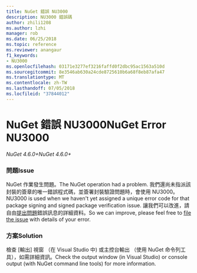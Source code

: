 ```yaml
---
title: NuGet 錯誤 NU3000
description: NU3000 錯誤碼
author: zhili1208
ms.author: lzhi
manager: rob
ms.date: 06/25/2018
ms.topic: reference
ms.reviewer: anangaur
f1_keywords:
- NU3000
ms.openlocfilehash: 03171e3277ef3216faffd0f2dbc95ac1563a510d
ms.sourcegitcommit: 8e3546ab630a24cde8725610b6a68f8eb87afa47
ms.translationtype: MT
ms.contentlocale: zh-TW
ms.lasthandoff: 07/05/2018
ms.locfileid: "37844012"
---
```

# <a name="nuget-error-nu3000"></a><span data-ttu-id="34b66-103">NuGet 錯誤 NU3000</span><span class="sxs-lookup"><span data-stu-id="34b66-103">NuGet Error NU3000</span></span>

<span data-ttu-id="34b66-104">*NuGet 4.6.0+*</span><span class="sxs-lookup"><span data-stu-id="34b66-104">*NuGet 4.6.0+*</span></span>

### <a name="issue"></a><span data-ttu-id="34b66-105">問題</span><span class="sxs-lookup"><span data-stu-id="34b66-105">Issue</span></span>
<span data-ttu-id="34b66-106">NuGet 作業發生問題。</span><span class="sxs-lookup"><span data-stu-id="34b66-106">The NuGet operation had a problem.</span></span> <span data-ttu-id="34b66-107">我們還尚未指派該封裝的簽章的唯一錯誤程式碼，並簽署封裝驗證問題時，會使用 NU3000。</span><span class="sxs-lookup"><span data-stu-id="34b66-107">NU3000 is used when we haven't yet assigned a unique error code for that package signing and signed package verification issue.</span></span> <span data-ttu-id="34b66-108">讓我們可以改進，請自由[提出問題](https://github.com/nuget/home/issues)錯誤訊息的詳細資料。</span><span class="sxs-lookup"><span data-stu-id="34b66-108">So we can improve, please feel free to [file the issue](https://github.com/nuget/home/issues) with details of your error.</span></span>

### <a name="solution"></a><span data-ttu-id="34b66-109">方案</span><span class="sxs-lookup"><span data-stu-id="34b66-109">Solution</span></span>
<span data-ttu-id="34b66-110">檢查 [輸出] 視窗 （在 Visual Studio 中) 或主控台輸出 （使用 NuGet 命令列工具），如需詳細資訊。</span><span class="sxs-lookup"><span data-stu-id="34b66-110">Check the output window (in Visual Studio) or console output (with NuGet command line tools) for more information.</span></span>

